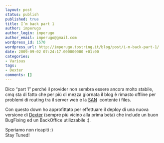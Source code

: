 ```yaml
---
layout: post
status: publish
published: true
title: I’m back part 1
author: imperugo
author_login: imperugo
author_email: imperugo@gmail.com
wordpress_id: 1570
wordpress_url: http://imperugo.tostring.it/blog/post/i-m-back-part-1/
date: 2009-09-02 07:24:17.000000000 +01:00
categories:
- Various
tags:
- Dexter
comments: []
---
```

<p>
	Dico &ldquo;part 1&rdquo; perch&eacute; il provider non sembra essere ancora molto stabile, cmq sta di fatto che per pi&ugrave; di mezza giornata il blog &egrave; rimasto offline per problemi di routing tra il server web e la <a href="http://en.wikipedia.org/wiki/Storage_area_network" rel="nofollow" target="_blank" title="SAN (Storage area network)">SAN</a>&nbsp; contente i files.</p>
<p>
	Con questo down ho approfittato per effettuare il deploy di una nuova versione di <a href="http://imperugo.tostring.it/About/Dexter" target="_blank" title="Dexter Blog Engine">Dexter</a> (sempre pi&ugrave; vicino alla prima beta) che include un buon BugFixing ed un BackOffice utilizzabile :).</p>
<p>
	Speriamo non ricapiti :) <br />
	Stay Tuned!</p>
